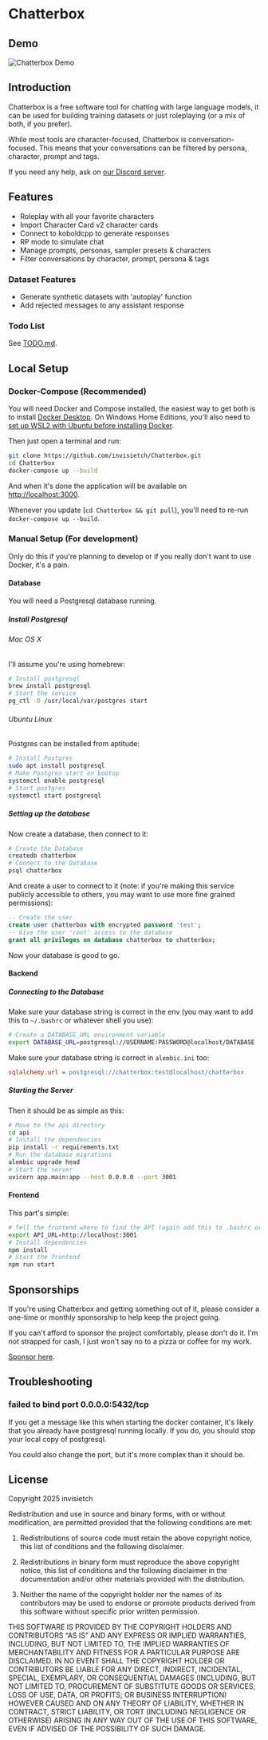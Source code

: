 # Chatterbox

## Demo

![Chatterbox Demo](./demo2.gif)

## Introduction

Chatterbox is a free software tool for chatting with large language models, it can be used for building training datasets or just roleplaying (or a mix of both, if you prefer).

While most tools are character-focused, Chatterbox is conversation-focused. This means that your conversations can be filtered by persona, character, prompt and tags.

If you need any help, ask on [our Discord server](https://discord.gg/gXQzQcnedb).

## Features

- Roleplay with all your favorite characters
- Import Character Card v2 character cards
- Connect to koboldcpp to generate responses
- RP mode to simulate chat
- Manage prompts, personas, sampler presets &amp; characters
- Filter conversations by character, prompt, persona &amp; tags

### Dataset Features

- Generate synthetic datasets with 'autoplay' function
- Add rejected messages to any assistant response

### Todo List

See [TODO.md](./TODO.md).

## Local Setup

### Docker-Compose (Recommended)

You will need Docker and Compose installed, the easiest way to get both is to install [Docker Desktop](https://docs.docker.com/desktop/). On Windows Home Editions, you'll also need to [set up WSL2 with Ubuntu before installing Docker](https://documentation.ubuntu.com/wsl/en/latest/howto/install-ubuntu-wsl2/).

Then just open a terminal and run:

```bash
git clone https://github.com/invisietch/Chatterbox.git
cd Chatterbox
docker-compose up --build
```

And when it's done the application will be available on [http://localhost:3000](http://localhost:3000).

Whenever you update (`cd Chatterbox && git pull`), you'll need to re-run `docker-compose up --build`.

### Manual Setup (For development)

Only do this if you're planning to develop or if you really don't want to use Docker, it's a pain.

#### Database

You will need a Postgresql database running.

##### Install Postgresql

###### Mac OS X

I'll assume you're using homebrew:

```bash
# Install postgresql
brew install postgresql
# Start the service
pg_ctl -D /usr/local/var/postgres start
```

###### Ubuntu Linux

Postgres can be installed from aptitude:

```bash
# Install Postgres
sudo apt install postgresql
# Make Postgres start on bootup
systemctl enable postgresql
# Start postgres
systemctl start postgresql
```

##### Setting up the database

Now create a database, then connect to it:

```bash
# Create the Database
createdb chatterbox
# Connect to the Database
psql chatterbox
```

And create a user to connect to it (note: if you're making this service publicly accessible to others, you may want to use more fine grained permissions):

```sql
-- Create the user
create user chatterbox with encrypted password 'test';
-- Give the user 'root' access to the database
grant all privileges on database chatterbox to chatterbox;
```

Now your database is good to go.

#### Backend

##### Connecting to the Database

Make sure your database string is correct in the env (you may want to add this to `~/.bashrc` or whatever shell you use):

```bash
# Create a DATABASE_URL environment variable
export DATABASE_URL=postgresql://USERNAME:PASSWORD@localhost/DATABASE
```

Make sure your database string is correct in `alembic.ini` too:

```ini
sqlalchemy.url = postgresql://chatterbox:test@localhost/chatterbox
```

##### Starting the Server

Then it should be as simple as this:

```bash
# Move to the api directory
cd api
# Install the dependencies
pip install -r requirements.txt
# Run the database migrations
alembic upgrade head
# Start the server
uvicorn app.main:app --host 0.0.0.0 --port 3001
```

#### Frontend

This part's simple:

```bash
# Tell the frontend where to find the API (again add this to .bashrc or equivalent)
export API_URL=http://localhost:3001
# Install dependencies
npm install
# Start the frontend
npm run start
```

## Sponsorships

If you're using Chatterbox and getting something out of it, please consider a one-time or monthly sponsorship to help keep the project going.

If you can't afford to sponsor the project comfortably, please don't do it. I'm not strapped for cash, I just won't say no to a pizza or coffee for my work.

[Sponsor here](https://github.com/sponsors/invisietch).

## Troubleshooting

### failed to bind port 0.0.0.0:5432/tcp

If you get a message like this when starting the docker container, it's likely that you already have postgresql running locally. If you do, you should stop your local copy of postgresql.

You could also change the port, but it's more complex than it should be.

## License

Copyright 2025 invisietch

Redistribution and use in source and binary forms, with or without modification, are permitted provided that the following conditions are met:

1. Redistributions of source code must retain the above copyright notice, this list of conditions and the following disclaimer.

2. Redistributions in binary form must reproduce the above copyright notice, this list of conditions and the following disclaimer in the documentation and/or other materials provided with the distribution.

3. Neither the name of the copyright holder nor the names of its contributors may be used to endorse or promote products derived from this software without specific prior written permission.

THIS SOFTWARE IS PROVIDED BY THE COPYRIGHT HOLDERS AND CONTRIBUTORS “AS IS” AND ANY EXPRESS OR IMPLIED WARRANTIES, INCLUDING, BUT NOT LIMITED TO, THE IMPLIED WARRANTIES OF MERCHANTABILITY AND FITNESS FOR A PARTICULAR PURPOSE ARE DISCLAIMED. IN NO EVENT SHALL THE COPYRIGHT HOLDER OR CONTRIBUTORS BE LIABLE FOR ANY DIRECT, INDIRECT, INCIDENTAL, SPECIAL, EXEMPLARY, OR CONSEQUENTIAL DAMAGES (INCLUDING, BUT NOT LIMITED TO, PROCUREMENT OF SUBSTITUTE GOODS OR SERVICES; LOSS OF USE, DATA, OR PROFITS; OR BUSINESS INTERRUPTION) HOWEVER CAUSED AND ON ANY THEORY OF LIABILITY, WHETHER IN CONTRACT, STRICT LIABILITY, OR TORT (INCLUDING NEGLIGENCE OR OTHERWISE) ARISING IN ANY WAY OUT OF THE USE OF THIS SOFTWARE, EVEN IF ADVISED OF THE POSSIBILITY OF SUCH DAMAGE.